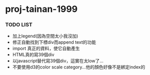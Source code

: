 # proj-tainan-1999

### TODO LIST
- 加上legend(因為空間太小我沒加)
- 修正自動找到下標div而append text的功能
- import 真正的資料，使它自動產生
- HTML真的寫39個div
- 以javascript替代寫39個div，這實在太low了...
- 不要使用d3的color scale category...他的顏色好像不是綁定index的
